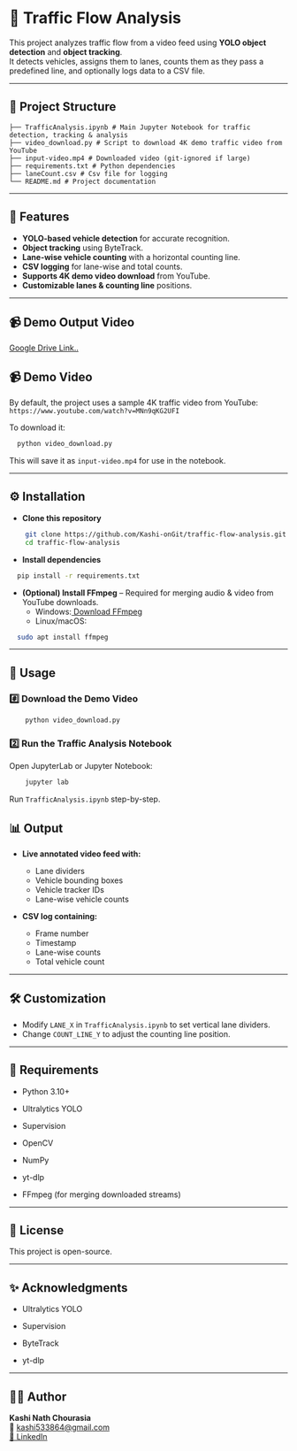 # 🚦 Traffic Flow Analysis

This project analyzes traffic flow from a video feed using **YOLO object detection** and **object tracking**.  
It detects vehicles, assigns them to lanes, counts them as they pass a predefined line, and optionally logs data to a CSV file.  

---

## 📂 Project Structure

```
├── TrafficAnalysis.ipynb # Main Jupyter Notebook for traffic detection, tracking & analysis
├── video_download.py # Script to download 4K demo traffic video from YouTube
├── input-video.mp4 # Downloaded video (git-ignored if large)
├── requirements.txt # Python dependencies
├── laneCount.csv # Csv file for logging
└── README.md # Project documentation
```

---

## 📜 Features
- **YOLO-based vehicle detection** for accurate recognition.
- **Object tracking** using ByteTrack.
- **Lane-wise vehicle counting** with a horizontal counting line.
- **CSV logging** for lane-wise and total counts.
- **Supports 4K demo video download** from YouTube.
- **Customizable lanes & counting line** positions.

---
## 📹 Demo Output Video
[Google Drive Link..](https://drive.google.com/file/d/1fynpoPVtDnJy20W_MWiXLzTf2ElOx50u/view?usp=drive_link)

## 📹 Demo Video
By default, the project uses a sample 4K traffic video from YouTube:  
`https://www.youtube.com/watch?v=MNn9qKG2UFI`

To download it:
```bash
  python video_download.py
```
This will save it as `input-video.mp4` for use in the notebook.

---
## ⚙️ Installation
- **Clone this repository**

```bash
    git clone https://github.com/Kashi-onGit/traffic-flow-analysis.git
    cd traffic-flow-analysis
```

- **Install dependencies**

```bash
  pip install -r requirements.txt
```

- **(Optional) Install FFmpeg** – Required for merging audio & video from YouTube downloads.
  - Windows:[ Download FFmpeg ](https://www.gyan.dev/ffmpeg/builds/)
  - Linux/macOS:
```bash
  sudo apt install ffmpeg
```

---
## 🚀 Usage

### #️⃣ Download the Demo Video
```bash
    python video_download.py
```
### 2️⃣ Run the Traffic Analysis Notebook
Open JupyterLab or Jupyter Notebook:

```bash
    jupyter lab
```
Run `TrafficAnalysis.ipynb` step-by-step.

## 📊 Output
- **Live annotated video feed with:**
  - Lane dividers
  - Vehicle bounding boxes
  - Vehicle tracker IDs
  - Lane-wise vehicle counts

- **CSV log containing:**
  - Frame number
  - Timestamp
  - Lane-wise counts
  - Total vehicle count

---
## 🛠 Customization
- Modify `LANE_X` in `TrafficAnalysis.ipynb` to set vertical lane dividers.
- Change `COUNT_LINE_Y` to adjust the counting line position.

---
## 📌 Requirements
- Python 3.10+

- Ultralytics YOLO

- Supervision

- OpenCV

- NumPy

- yt-dlp

- FFmpeg (for merging downloaded streams)

---
## 📜 License
This project is open-source.

---
## ✨ Acknowledgments
- Ultralytics YOLO

- Supervision

- ByteTrack

- yt-dlp

---
## 🧑‍💻 Author
**Kashi Nath Chourasia**  
📧 [kashi533864@gmail.com](mailto:kashi533864@gmail.com)  
[🔗 LinkedIn](https://www.linkedin.com/in/kashi-nath-chourasia-42a39525a)

